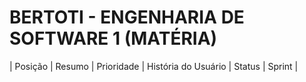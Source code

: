 # BERTOTI - ENGENHARIA DE SOFTWARE 1 (MATÉRIA)

| Posição | Resumo | Prioridade | História do Usuário | Status | Sprint |
